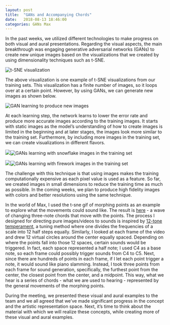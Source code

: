 ```yaml
---
layout: post
title:  "GANs and Accompanying Chords"
date:   2018-08-13 18:46:00
categories: GANs Max
---
```


In the past weeks, we utilized different technologies to make progress on both visual and aural presentations. Regarding the visual aspects, the main breakthrough was engaging generative adversarial networks (GANs) to create new unique images based on the visualizations that we created by using dimensionality techniques such as t-SNE.

![t-SNE visualization](https://lh3.googleusercontent.com/NhqA_9c9TwOACeOoX17sjMlkHjKlG5orisPlHMiKgchzs-RfZoTVcatwQ52drLYPEY9kO0sNWI8T2zA5gQNviR8d2BLKcs45nE6XqvotqEkYrhnTX4VGesgovk6On7c2ZxmeRiW7)

The above visualization is one example of t-SNE visualizations from our training sets. This visualization has a finite number of images, so it loops over at a certain point. However, by using GANs, we can generate new images as shown below.

![GAN learning to produce new images](https://lh6.googleusercontent.com/WKtg6N2wyf6QC_jysaYG5RwdYEw6m0dfJ2mCDzNUFo6FBpw_Sxi3OLVFQ6ECnanTA_wWICLdFm7twP8mIhQrBUii2hfbg-E4NhbSzHGFz89IBx-uq6Bltx7ALxrU7lAG45Kl_UUa)

At each learning step, the network learns to lower the error rate and produce more accurate images according to the training images. It starts with static images as the model’s understanding of how to create images is limited in the beginning and at later stages, the images look more similar to the training set. Furthermore, by including more images in the training set, we can create visualizations in different flavors.

![](https://lh6.googleusercontent.com/3abA_8p85cUnwyX5pRV8pCHYFwCtRxR2AZzk6GOKGYSFTDt4G9G0-qO_Ye86f48XsN1YS0gU-5vVab2FBsP5AUY26zxdFyMC7xbTOgO52qorTsmfzU-7oaEkUirh4GuVIHRTIbow)![GANs learning with snowflake images in the training set](https://lh5.googleusercontent.com/l5Gr70eKhmNhWhzDgsIynsQtI2WK9ypr1BgJpyASojjceVYmjtPyct2vJzMEBF7GBEKvyajcmPQUCAKeJ3Am_g2A8gIcWbdUeY8FYdyh80sOyMkD9Gk4DtBWpJXxDqx9NhIwGdcD)

![](https://lh5.googleusercontent.com/9Mu0H1Yi2lA6z64jq-N-R8PlTvpiAyIqwYv2mRFDEhNO9KW3drg92iyhFAiSvHLgN-V4flcZmzhcMemVjjjl26IWeBhFsDw1dvuj4lGZAtJn6mAhiJ3vhTDMibqdu8ll8XzZob_1)![GANs learning with firework images in the training set](https://lh3.googleusercontent.com/w2UVQbcvaeatlYAlsJvFVebUtox968l8JOeRv5t8pPoRhM41npRIAExXVOW4PPtb1gNtbW0T4e-thqYXtZw4m8dyKSSJ2PS9Y9TudGdQEP6jVKGmgCULhQh7ZxrL86KewE2N0UVI)

The challenge with this technique is that using images makes the training computationally expensive as each pixel value is used as a feature. So far, we created images in small dimensions to reduce the training time as much as possible. In the coming weeks, we plan to produce high fidelity images with colors and better resolutions using the same technique.

In the world of Max, I used the t-sne gif of morphing points as an example to explore what the movements could sound like. The result is [here](https://drive.google.com/file/d/12bjvJvAdYFN1zg29FCeLnjBw1QQKNIdD/view?usp=sharing) - a wave of changing three-note chords that move with the points. The process I designed for directing pure images/videos to sounds is inspired by [12-tone temperament](https://en.wikipedia.org/wiki/Equal_temperament#Twelve-tone_equal_temperament), a tuning method where one divides the frequencies of a scale into 12 half steps equally. Similarly, I looked at each frame of the video and drew 12 virtual circles around the center equally spaced. Depending on where the points fall into those 12 spaces, certain sounds would be triggered. In fact, each space represented a half note; I used C4 as a base note, so each frame could possibly trigger sounds from C4 to C5. Next, since there are hundreds of points in each frame, if I let each point trigger a note, it would sound like piano slamming. Instead, I took three points from each frame for sound generation, specifically, the furthest point from the center, the closest point from the center, and a midpoint. This way, what we hear is a series of chords - what we are used to hearing - represented by the general movements of the morphing points.

During the meeting, we presented these visual and aural examples to the team and we all agreed that we’ve made significant progress in the concept and the artistic representation space. Next, it’s time to think about the material with which we will realize these concepts, while creating more of these visual and aural examples.